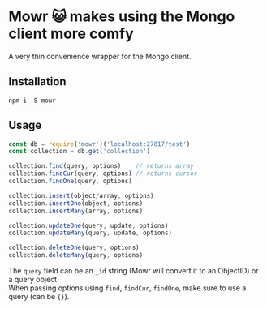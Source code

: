 # Mowr 😺 makes using the Mongo client more comfy
A very thin convenience wrapper for the Mongo client.

## Installation
```
npm i -S mowr
```

## Usage
```js
const db = require('mowr')('localhost:27017/test')
const collection = db.get('collection')

collection.find(query, options)    // returns array
collection.findCur(query, options) // returns cursor
collection.findOne(query, options)

collection.insert(object/array, options)
collection.insertOne(object, options)
collection.insertMany(array, options)

collection.updateOne(query, update, options)
collection.updateMany(query, update, options)

collection.deleteOne(query, options)
collection.deleteMany(query, options)
```
The `query` field can be an `_id` string (Mowr will convert it to an ObjectID) or a query object.  
When passing options using `find`, `findCur`, `findOne`, make sure to use a query (can be `{}`).